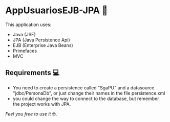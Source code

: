 # AppUsuariosEJB-JPA 🤙

This application uses:
- Java (JSF)
- JPA (Java Persistence Api)
- EJB (Enterprise Java Beans)
- Primefaces
- MVC

## Requirements 💻

- You need to create a persistence called "SgaPU" and a datasource "jdbc/PersonaDb", or just change their names in the file persistence.xml
- you could change the way to connect to the database, but remember the project works with JPA.

*Feel you free to use it* 🤓.
